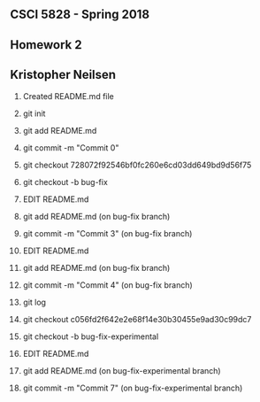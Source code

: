## CSCI 5828 - Spring 2018

## Homework 2

## Kristopher Neilsen
 
 
1. Created README.md file <br> 

2. git init <br>

3. git add README.md <br>

4. git commit -m "Commit 0" <br>

10. git checkout 728072f92546bf0fc260e6cd03dd649bd9d56f75 <br>

11. git checkout -b bug-fix <br>

12. EDIT README.md <br>

13. git add README.md (on bug-fix branch) <br>

14. git commit -m "Commit 3" (on bug-fix branch) <br>

15. EDIT README.md <br>

16. git add README.md (on bug-fix branch) <br>

17. git commit -m "Commit 4" (on bug-fix branch) <br>

25. git log <br>

26. git checkout c056fd2f642e2e68f14e30b30455e9ad30c99dc7 <br>

27. git checkout -b bug-fix-experimental <br>

28. EDIT README.md <br>

29. git add README.md (on bug-fix-experimental branch) <br>

30. git commit -m "Commit 7" (on bug-fix-experimental branch) <br> 
